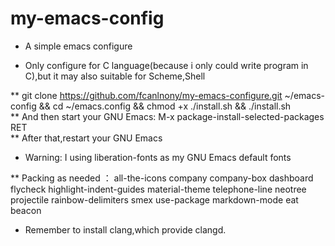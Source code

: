# my-emacs-config
* A simple emacs configure

* Only configure for C language(because i only could write program in C),but it may also suitable for Scheme,Shell

** git clone https://github.com/fcanlnony/my-emacs-configure.git ~/emacs-config && cd ~/emacs.config && chmod +x ./install.sh && ./install.sh                 
** And then start your GNU Emacs: M-x package-install-selected-packages RET                                                                                   
** After that,restart your GNU Emacs                                                                                                                           
* Warning: I using liberation-fonts as my GNU Emacs default fonts

** Packing as needed ： all-the-icons company company-box dashboard flycheck highlight-indent-guides material-theme telephone-line neotree projectile rainbow-delimiters smex use-package markdown-mode eat beacon

* Remember to install clang,which provide clangd.
